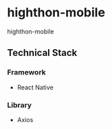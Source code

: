 # highthon-mobile
highthon-mobile

## Technical Stack

### Framework

- React Native

### Library

- Axios
